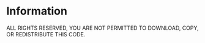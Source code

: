 # Information

ALL RIGHTS RESERVED, YOU ARE NOT PERMITTED TO DOWNLOAD, COPY, OR REDISTRIBUTE THIS CODE. 

